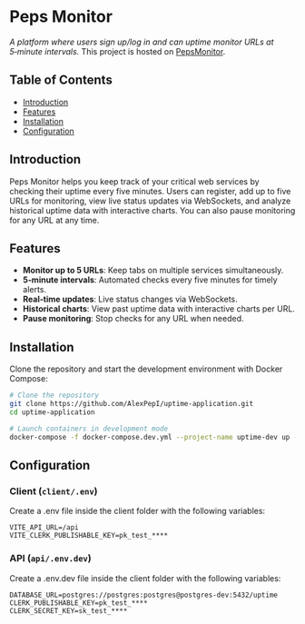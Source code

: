 # Peps Monitor

*A platform where users sign up/log in and can uptime monitor URLs at 5‑minute intervals.* This project is hosted on [PepsMonitor](https://pepsmonitor.com/).

## Table of Contents

- [Introduction](#introduction)
- [Features](#features)
- [Installation](#installation)
- [Configuration](#configuration)


## Introduction

Peps Monitor helps you keep track of your critical web services by checking their uptime every five minutes. Users can register, add up to five URLs for monitoring, view live status updates via WebSockets, and analyze historical uptime data with interactive charts. You can also pause monitoring for any URL at any time.

## Features

- **Monitor up to 5 URLs**: Keep tabs on multiple services simultaneously.  
- **5‑minute intervals**: Automated checks every five minutes for timely alerts.  
- **Real‑time updates**: Live status changes via WebSockets.  
- **Historical charts**: View past uptime data with interactive charts per URL.  
- **Pause monitoring**: Stop checks for any URL when needed.  

## Installation

Clone the repository and start the development environment with Docker Compose:

```bash
# Clone the repository
git clone https://github.com/AlexPepI/uptime-application.git
cd uptime-application

# Launch containers in development mode
docker-compose -f docker-compose.dev.yml --project-name uptime-dev up --build
``` 
## Configuration

### Client (`client/.env`)
Create a .env file inside the client folder with the following variables:
```env
VITE_API_URL=/api
VITE_CLERK_PUBLISHABLE_KEY=pk_test_****
```
### API (`api/.env.dev`)
Create a .env.dev file inside the client folder with the following variables:
```env.dev
DATABASE_URL=postgres://postgres:postgres@postgres-dev:5432/uptime
CLERK_PUBLISHABLE_KEY=pk_test_****
CLERK_SECRET_KEY=sk_test_****
```
